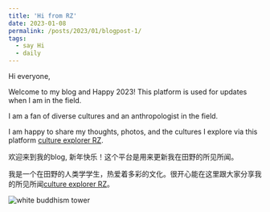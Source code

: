 ```yaml
---
title: 'Hi from RZ'
date: 2023-01-08
permalink: /posts/2023/01/blogpost-1/
tags:
  - say Hi 
  - daily
---
```



Hi everyone, 

Welcome to my blog and Happy 2023! This platform is used for updates when I am in the field. 

I am a fan of diverse cultures and an anthropologist in the field. 

I am happy to share my thoughts, photos, and the cultures I explore via this platform [culture explorer RZ](https://cultureexplorerrz.blogspot.com/). 


欢迎来到我的blog, 新年快乐！这个平台是用来更新我在田野的所见所闻。

我是一个在田野的人类学学生，热爱着多彩的文化。很开心能在这里跟大家分享我的所见所闻[culture explorer RZ](https://cultureexplorerrz.blogspot.com/)。

![white buddhism tower](https://github.com/rzliu37/rzliu37.github.io/blob/ed99a9efad959f845edacca8415b2aa27561aae4/images/blog_tower.jpg)
